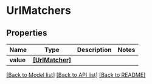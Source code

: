 # UrlMatchers


## Properties
Name | Type | Description | Notes
------------ | ------------- | ------------- | -------------
**value** | [**[UrlMatcher]**](UrlMatcher.md) |  | 

[[Back to Model list]](../README.md#documentation-for-models) [[Back to API list]](../README.md#documentation-for-api-endpoints) [[Back to README]](../README.md)


